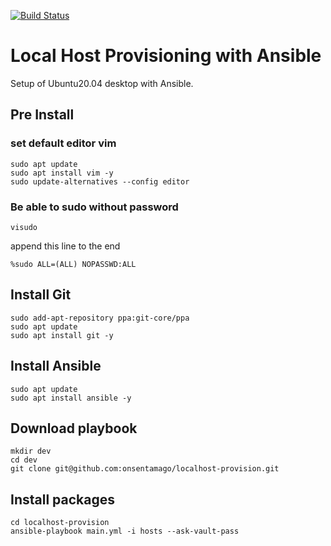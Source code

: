 [![Build Status](https://travis-ci.org/onsentamago/localhost-provision.svg?branch=master)](https://travis-ci.org/onsentamago/localhost-provision)

# Local Host Provisioning with Ansible

Setup of Ubuntu20.04 desktop with Ansible.

## Pre Install

### set default editor vim

```shell script
sudo apt update
sudo apt install vim -y
sudo update-alternatives --config editor
```

### Be able to sudo without password

```shell script
visudo
```
append this line to the end  
```shell script
%sudo ALL=(ALL) NOPASSWD:ALL
```

## Install Git

```shell script
sudo add-apt-repository ppa:git-core/ppa
sudo apt update
sudo apt install git -y
```

## Install Ansible

```shell script
sudo apt update
sudo apt install ansible -y
```

## Download playbook

```shell script
mkdir dev
cd dev
git clone git@github.com:onsentamago/localhost-provision.git
```

## Install packages

```shell script
cd localhost-provision
ansible-playbook main.yml -i hosts --ask-vault-pass
```

